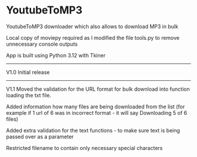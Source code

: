 # YoutubeToMP3
YoutubeToMP3 downloader which also allows to download MP3 in bulk

Local copy of moviepy required as I modified the file tools.py to remove unnecessary console outputs

App is built using Python 3.12 with Tkiner


----------------------------------------------------------------------------------------------
V1.0
Initial release

----------------------------------------------------------------------------------------------
V1.1
Moved the validation for the URL format for bulk download into function loading the txt file. 

Added information how many files are being downloaded from the list (for example if 1 url of 6 was in incorrect format - it will say Downloading 5 of 6 files)


Added extra validation for the text functions - to make sure text is being passed over as a parameter


Restricted filename to contain only necessary special characters